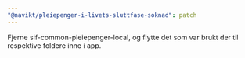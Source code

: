 ```yaml
---
"@navikt/pleiepenger-i-livets-sluttfase-soknad": patch
---
```


Fjerne sif-common-pleiepenger-local, og flytte det som var brukt der til respektive foldere inne i app.
